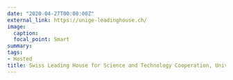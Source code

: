 ```yaml
---
date: "2020-04-27T00:00:00Z"
external_link: https://unige-leadinghouse.ch/
image:
  caption: 
  focal_point: Smart
summary: 
tags:
- Hosted
title: Swiss Leading House for Science and Technology Cooperation, University of Geneva
---
```

